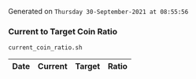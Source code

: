 Generated on `Thursday 30-September-2021 at 08:55:56`

### Current to Target Coin Ratio
`current_coin_ratio.sh`

Date|Current|Target|Ratio
---|---|---|---
